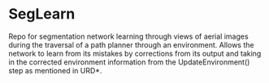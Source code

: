 # SegLearn
Repo for segmentation network learning through views of aerial images during the traversal of a path planner through an environment. Allows the network to learn from its mistakes by corrections from its output and taking in the corrected environment information from the UpdateEnvironment() step as mentioned in URD*.
